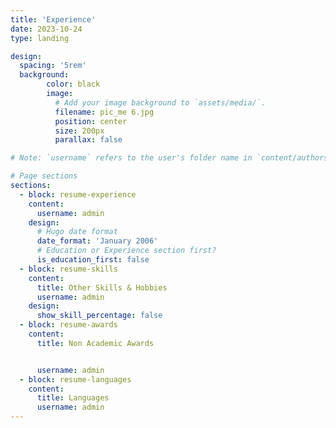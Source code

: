 ```yaml
---
title: 'Experience'
date: 2023-10-24
type: landing

design:
  spacing: '5rem'
  background:
        color: black
        image:
          # Add your image background to `assets/media/`.
          filename: pic_me 6.jpg
          position: center
          size: 200px
          parallax: false

# Note: `username` refers to the user's folder name in `content/authors/`

# Page sections
sections:
  - block: resume-experience
    content:
      username: admin
    design:
      # Hugo date format
      date_format: 'January 2006'
      # Education or Experience section first?
      is_education_first: false
  - block: resume-skills
    content:
      title: Other Skills & Hobbies
      username: admin
    design:
      show_skill_percentage: false
  - block: resume-awards
    content:
      title: Non Academic Awards


      username: admin
  - block: resume-languages
    content:
      title: Languages
      username: admin
---
```

